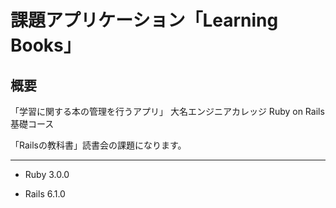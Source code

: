 # 課題アプリケーション「Learning　Books」

## 概要
「学習に関する本の管理を行うアプリ」
大名エンジニアカレッジ Ruby on Rails基礎コース

「Railsの教科書」読書会の課題になります。


***


* Ruby 3.0.0

* Rails 6.1.0

